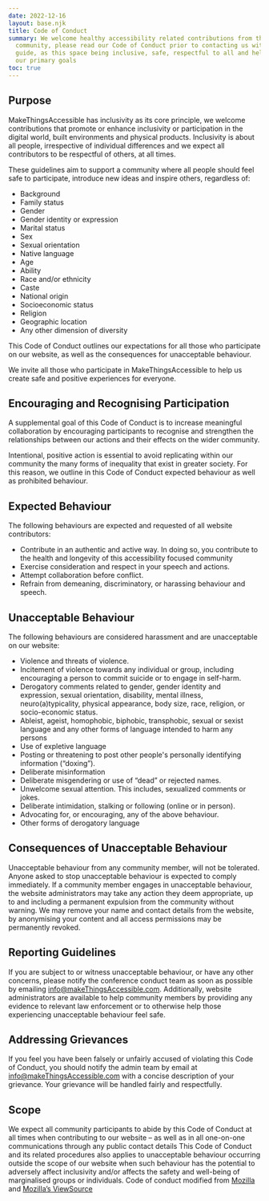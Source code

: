 ```yaml
---
date: 2022-12-16
layout: base.njk
title: Code of Conduct
summary: We welcome healthy accessibility related contributions from the wider
  community, please read our Code of Conduct prior to contacting us with a
  guide, as this space being inclusive, safe, respectful to all and helpful are
  our primary goals
toc: true
---
```


## Purpose

MakeThingsAccessible has inclusivity as its core principle, we welcome contributions that promote or enhance inclusivity or participation in the digital world, built environments and physical products. Inclusivity is about all people, irrespective of individual differences and we expect all contributors to be respectful of others, at all times.

These guidelines aim to support a community where all people should feel safe to participate, introduce new ideas and inspire others, regardless of:
* Background
* Family status
* Gender
* Gender identity or expression
* Marital status
* Sex
* Sexual orientation
* Native language
* Age
* Ability
* Race and/or ethnicity
* Caste
* National origin
* Socioeconomic status
* Religion
* Geographic location
* Any other dimension of diversity

This Code of Conduct outlines our expectations for all those who participate on our website, as well as the consequences for unacceptable behaviour.

We invite all those who participate in MakeThingsAccessible to help us create safe and positive experiences for everyone.

## Encouraging and Recognising Participation

A supplemental goal of this Code of Conduct is to increase meaningful collaboration by encouraging participants to recognise and strengthen the relationships between our actions and their effects on the wider community.

Intentional, positive action is essential to avoid replicating within our community the many forms of inequality that exist in greater society. For this reason, we outline in this Code of Conduct expected behaviour as well as prohibited behaviour.

## Expected Behaviour
The following behaviours are expected and requested of all website contributors:
* Contribute in an authentic and active way. In doing so, you contribute to the health and longevity of this accessibility focused community
* Exercise consideration and respect in your speech and actions.
* Attempt collaboration before conflict.
* Refrain from demeaning, discriminatory, or harassing behaviour and speech.

## Unacceptable Behaviour
The following behaviours are considered harassment and are unacceptable on our website:

* Violence and threats of violence.
* Incitement of violence towards any individual or group, including encouraging a person to commit suicide or to engage in self-harm.
* Derogatory comments related to gender, gender identity and expression, sexual orientation, disability, mental illness, neuro(a)typicality, physical appearance, body size, race, religion, or socio-economic status.
* Ableist, ageist, homophobic, biphobic, transphobic, sexual or sexist language and any other forms of language intended to harm any persons
* Use of expletive language
* Posting or threatening to post other people's personally identifying information (“doxing”).
* Deliberate misinformation
* Deliberate misgendering or use of “dead” or rejected names.
* Unwelcome sexual attention. This includes, sexualized comments or jokes.
* Deliberate intimidation, stalking or following (online or in person).
* Advocating for, or encouraging, any of the above behaviour.
* Other forms of derogatory language

## Consequences of Unacceptable Behaviour
Unacceptable behaviour from any community member, will not be tolerated.
Anyone asked to stop unacceptable behaviour is expected to comply immediately.
If a community member engages in unacceptable behaviour, the website administrators may take any action they deem appropriate, up to and including a permanent expulsion from the community without warning. We may remove your name and contact details from the website, by anonymising your content and all access permissions may be permanently revoked.

## Reporting Guidelines
If you are subject to or witness unacceptable behaviour, or have any other concerns, please notify the conference conduct team as soon as possible by emailing info@makeThingsAccessible.com.
Additionally, website administrators are available to help community members by providing any evidence to relevant law enforcement or to otherwise help those experiencing unacceptable behaviour feel safe.

## Addressing Grievances
If you feel you have been falsely or unfairly accused of violating this Code of Conduct, you should notify the admin team by email at info@makeThingsAccessible.com with a concise description of your grievance. Your grievance will be handled fairly and respectfully.

## Scope
We expect all community participants to abide by this Code of Conduct at all times when contributing to our website – as well as in all one-on-one communications through any public contact details
This Code of Conduct and its related procedures also applies to unacceptable behaviour occurring outside the scope of our website when such behaviour has the potential to adversely affect inclusivity and/or affects the safety and well-being of marginalised groups or individuals.
Code of conduct modified from [Mozilla](https://www.mozilla.org/en-US/about/governance/policies/participation/) and [Mozilla’s ViewSource](https://viewsourceconf.org/code-of-conduct/)
